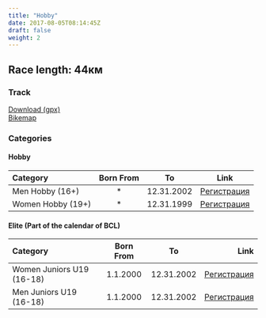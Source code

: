```yaml
---
title: "Hobby"
date: 2017-08-05T08:14:45Z
draft: false
weight: 2
---
```


## Race length: 44км
### Track  
[Download (gpx)](https://drive.google.com/open?id=0B8lR1_MWHzbCMWhaR1pDeEZXV0k)  
[Bikemap](https://www.bikemap.net/en/route/4143055-murgash-44km/)  


### Categories
#### Hobby
Category         | Born From |      To   | Link     
:-----------------|:---------:|:---------:|:-----------:
 Men Hobby (16+)  |     *     | 12.31.2002| [Регистрация](http://www.veloclubmammut.com/murgash-hobby-reg)
 Women Hobby (19+)|     *     | 12.31.1999| [Регистрация](http://www.veloclubmammut.com/murgash-hobby-reg)

#### Elite (Part of the calendar of BCL)
Category          | Born From |      To   | Link     
:-----------------|:---------:|:---------:|-------------:
 Women Juniors U19 (16-18)  | 1.1.2000  | 12.31.2002| [Регистрация](http://www.veloclubmammut.com/murgash-epic-reg)
 Men Juniors U19 (16-18)| 1.1.2000  | 12.31.2002| [Регистрация](http://www.veloclubmammut.com/murgash-epic-reg)


